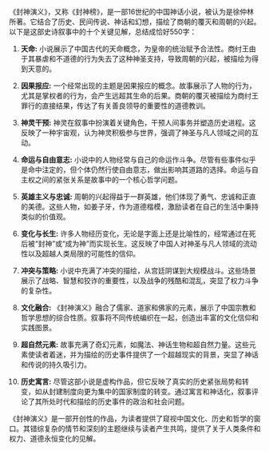《封神演义》，又称《封神榜》，是一部16世纪的中国神话小说，被认为是徐仲林所著。它结合了历史、民间传说、神话和幻想，描绘了商朝的覆灭和周朝的兴起。以下是这部史诗叙事中的十个关键见解，总结成恰好550字：

1. **天命:** 小说展示了中国古代的天命概念，为皇帝的统治赋予合法性。商纣王由于其暴虐和不道德的行为失去了这种神圣支持，导致周朝的兴起，被描绘为得到天意的。

2. **因果报应:** 一个经常出现的主题是因果报应的概念。故事展示了人物的行为，尤其是掌权者的行为，会产生远超其生命的后果。商朝的覆灭被描绘为商纣王罪行的直接结果，传达了有关善良领导的重要性的道德教训。

3. **神灵干预:** 神灵在叙事中扮演着关键角色，干预人间事务并塑造历史进程。这反映了一种宇宙观，认为神灵积极参与世界，强调了神圣与凡人领域之间的互动。

4. **命运与自由意志:** 小说中的人物经常与自己的命运作斗争。尽管有些事件似乎是命中注定的，但个体仍然行使自由意志，做出影响其道路的选择。命运与自主权之间的紧张关系是故事中的一个核心哲学问题。

5. **英雄主义与忠诚:** 周朝的兴起得益于一群英雄，他们体现了勇气、忠诚和正直的美德。这些人物，如姜子牙，作为道德楷模，激励读者在自己的生活中秉持类似的价值观。

6. **变化与长生:** 许多人物经历变化，无论是字面上还是比喻性的，经常通过在死后被“封神”或“成为神”而实现长生。这反映了中国人对神圣与凡人领域的流动性以及超越人类局限的可能性的信仰。

7. **冲突与策略:** 小说中充满了冲突的描绘，从宫廷阴谋到大规模战斗。这些场景展示了战略、智慧和狡诈的重要性，以及战争的残酷和混乱，突显了权力斗争的复杂性。

8. **文化融合:** 《封神演义》融合了儒家、道家和佛家的元素，展示了中国宗教和哲学思想的综合性质。叙事将不同传统编织在一起，创造出丰富的文化信仰和实践图景。

9. **超自然元素:** 故事充满了奇幻元素，如魔法、神话生物和超自然力量。这些元素使读者着迷，并为描绘的历史事件提供了一个超越现实的背景，突显了神话和传说的持久吸引力。

10. **历史寓言:** 尽管这部小说是虚构作品，但它反映了真实的历史紧张局势和转变，如从封建制度向更为集中的国家制度的转变。通过寓言和神话化，叙事评论了其所处时代和描绘的历史事件的政治和社会问题。

《封神演义》是一部开创性的作品，为读者提供了窥视中国文化、历史和哲学的窗口。其错综复杂的情节和深刻的主题继续与读者产生共鸣，提供了关于人类条件和权力、道德永恒变化的见解。